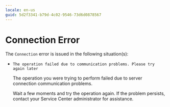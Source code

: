 ```yaml
---
locale: en-us
guid: 5d2f3341-b79d-4c02-9546-73d6d0878567
---
```


# Connection Error

The `Connection` error is issued in the following situation(s):

* `The operation failed due to communication problems. Please try again later`
  
    The operation you were trying to perform failed due to server connection communication problems.

    Wait a few moments and try the operation again. If the problem persists, contact your Service Center administrator for assistance.
